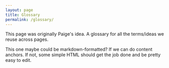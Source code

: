 ```yaml
---
layout: page
title: Glossary
permalink: /glossary/
---
```


This page was originally Paige's idea.
A glossary for all the terms/ideas we reuse across pages.

This one maybe could be markdown-formatted? If we can do content anchors.
If not, some simple HTML should get the job done and be pretty easy to edit.